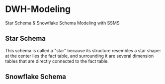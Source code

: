 # DWH-Modeling
Star Schema & Snowflake Schema Modeling with SSMS

## Star Schema  
This schema is called a "star" because its structure resembles a star shape: at the center lies the fact table, and surrounding it are several dimension tables that are directly connected to the fact table.

## Snowflake Schema
